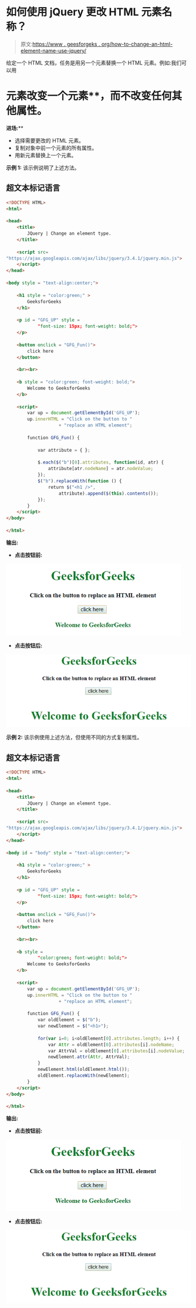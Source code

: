 # 如何使用 jQuery 更改 HTML 元素名称？

> 原文:[https://www . geesforgeks . org/how-to-change-an-html-element-name-use-jquery/](https://www.geeksforgeeks.org/how-to-change-an-html-element-name-using-jquery/)

给定一个 HTML 文档，任务是用另一个元素替换一个 HTML 元素。例如:我们可以用

# 元素改变一个元素**，而不改变任何其他属性。
**进场:**** 

*   选择需要更改的 HTML 元素。
*   复制对象中前一个元素的所有属性。
*   用新元素替换上一个元素。

**示例 1:** 该示例说明了上述方法。

## 超文本标记语言

```html
<!DOCTYPE HTML> 
<html> 

<head> 
    <title> 
        JQuery | Change an element type.
    </title>

    <script src=
"https://ajax.googleapis.com/ajax/libs/jquery/3.4.1/jquery.min.js">
    </script>
</head> 

<body style = "text-align:center;"> 

    <h1 style = "color:green;" > 
        GeeksforGeeks 
    </h1>

    <p id = "GFG_UP" style =
            "font-size: 15px; font-weight: bold;">
    </p>

    <button onclick = "GFG_Fun()">
        click here
    </button>

    <br><br>

    <b style = "color:green; font-weight: bold;">
        Welcome to GeeksforGeeks
    </b>

    <script> 
        var up = document.getElementById('GFG_UP');
        up.innerHTML = "Click on the button to "
                    + "replace an HTML element";

        function GFG_Fun() {

            var attribute = { };

            $.each($("b")[0].attributes, function(id, atr) {
                attribute[atr.nodeName] = atr.nodeValue;
            });
            $("b").replaceWith(function () {
                return $("<h1 />",
                    attribute).append($(this).contents());
            });
        }
    </script> 
</body> 

</html>
```

**输出:**

*   **点击按钮前:**

![](img/ac90e11f9f6bb321b848f6a36694f830.png)

*   **点击按钮后:**

![](img/d066b5aefebce1b65ee9f249385a600b.png)

**示例 2:** 该示例使用上述方法，但使用不同的方式复制属性。

## 超文本标记语言

```html
<!DOCTYPE HTML> 
<html> 

<head> 
    <title> 
        JQuery | Change an element type.
    </title>

    <script src=
"https://ajax.googleapis.com/ajax/libs/jquery/3.4.1/jquery.min.js">
    </script>
</head> 

<body id = "body" style = "text-align:center;"> 

    <h1 style = "color:green;" > 
        GeeksforGeeks 
    </h1>

    <p id = "GFG_UP" style =
            "font-size: 15px; font-weight: bold;">
    </p>

    <button onclick = "GFG_Fun()">
        click here
    </button>

    <br><br>

    <b style = 
            "color:green; font-weight: bold;">
        Welcome to GeeksforGeeks
    </b>

    <script> 
        var up = document.getElementById('GFG_UP');
        up.innerHTML = "Click on the button to "
                    + "replace an HTML element";

        function GFG_Fun() {
            var oldElement = $("b");
            var newElement = $("<h1>");

            for(var i=0; i<oldElement[0].attributes.length; i++) {
                var Attr = oldElement[0].attributes[i].nodeName;
                var AttrVal = oldElement[0].attributes[i].nodeValue;
                newElement.attr(Attr, AttrVal);
            }
            newElement.html(oldElement.html());
            oldElement.replaceWith(newElement);
        }
    </script> 
</body> 

</html>
```

**输出:**

*   **点击按钮前:**

![](img/ac90e11f9f6bb321b848f6a36694f830.png)

*   **点击按钮后:**

![](img/d066b5aefebce1b65ee9f249385a600b.png)